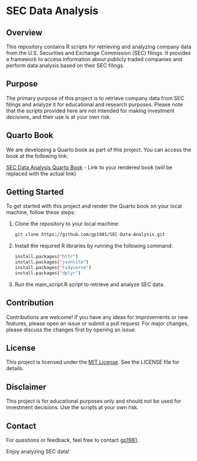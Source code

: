 # SEC Data Analysis

## Overview
This repository contains R scripts for retrieving and analyzing company data from the U.S. Securities and Exchange Commission (SEC) filings. It provides a framework to access information about publicly traded companies and perform data analysis based on their SEC filings.

## Purpose
The primary purpose of this project is to retrieve company data from SEC filings and analyze it for educational and research purposes. Please note that the scripts provided here are not intended for making investment decisions, and their use is at your own risk.

## Quarto Book

We are developing a Quarto book as part of this project. You can access the book at the following link:

[SEC Data Analysis Quarto Book](#) - Link to your rendered book (will be replaced with the actual link)

## Getting Started

To get started with this project and render the Quarto book on your local machine, follow these steps:

1. Clone the repository to your local machine:

   ```bash
   git clone https://github.com/gp1981/SEC-Data-Analysis.git


2. Install the required R libraries by running the following command:

   ```bash
   install.packages("httr")
   install.packages("jsonlite")
   install.packages("tidyverse")
   install.packages("dplyr")

3. Run the main_script.R script to retrieve and analyze SEC data.

## Contribution

Contributions are welcome! If you have any ideas for improvements or new features, please open an issue or submit a pull request. For major changes, please discuss the changes first by opening an issue.

## License

This project is licensed under the [MIT License](https://github.com/gp1981/SEC-Data-Analysis/blob/63ef4ecb1ef9a40ca64bdcb67ede14c0a7ab10c6/LICENSE). See the LICENSE file for details.

## Disclaimer

This project is for educational purposes only and should not be used for investment decisions. Use the scripts at your own risk.

## Contact

For questions or feedback, feel free to contact [gp1981](45032495+gp1981@users.noreply.github.com).

Enjoy analyzing SEC data!
